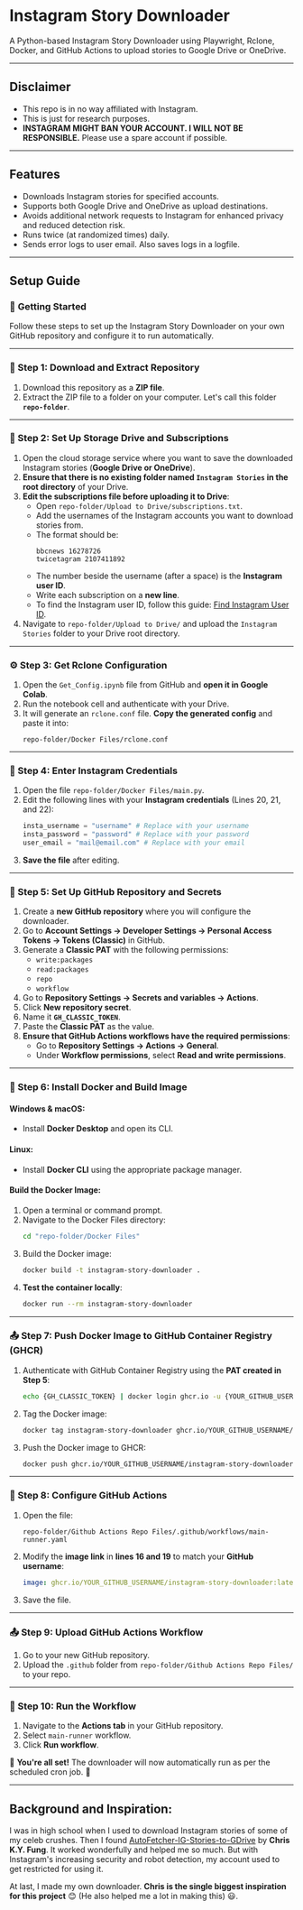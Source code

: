 # Instagram Story Downloader

A Python-based Instagram Story Downloader using Playwright, Rclone, Docker, and GitHub Actions to upload stories to Google Drive or OneDrive.

---

## Disclaimer

- This repo is in no way affiliated with Instagram.
- This is just for research purposes.
- **INSTAGRAM MIGHT BAN YOUR ACCOUNT. I WILL NOT BE RESPONSIBLE.** Please use a spare account if possible.

---

## Features

- Downloads Instagram stories for specified accounts.
- Supports both Google Drive and OneDrive as upload destinations.
- Avoids additional network requests to Instagram for enhanced privacy and reduced detection risk.
- Runs twice (at randomized times) daily.
- Sends error logs to user email. Also saves logs in a logfile.

---

## Setup Guide

### 🚀 **Getting Started**

Follow these steps to set up the Instagram Story Downloader on your own GitHub repository and configure it to run automatically.

---

### **📂 Step 1: Download and Extract Repository**

1. Download this repository as a **ZIP file**.
2. Extract the ZIP file to a folder on your computer. Let's call this folder **`repo-folder`**.

---

### **📂 Step 2: Set Up Storage Drive and Subscriptions**

1. Open the cloud storage service where you want to save the downloaded Instagram stories (**Google Drive or OneDrive**).
2. **Ensure that there is no existing folder named **`Instagram Stories`** in the root directory** of your Drive.
3. **Edit the subscriptions file before uploading it to Drive**:
   - Open `repo-folder/Upload to Drive/subscriptions.txt`.
   - Add the usernames of the Instagram accounts you want to download stories from.
   - The format should be:
     ```
     bbcnews 16278726
     twicetagram 2107411892
     ```
   - The number beside the username (after a space) is the **Instagram user ID**.
   - Write each subscription on a **new line**.
   - To find the Instagram user ID, follow this guide: [Find Instagram User ID](https://www.codeofaninja.com/tools/find-instagram-user-id/).
4. Navigate to `repo-folder/Upload to Drive/` and upload the `Instagram Stories` folder to your Drive root directory.

---

### **⚙️ Step 3: Get Rclone Configuration**

1. Open the `Get_Config.ipynb` file from GitHub and **open it in Google Colab**.
2. Run the notebook cell and authenticate with your Drive.
3. It will generate an `rclone.conf` file. **Copy the generated config** and paste it into:
   ```
   repo-folder/Docker Files/rclone.conf
   ```

---

### **🔑 Step 4: Enter Instagram Credentials**

1. Open the file `repo-folder/Docker Files/main.py`.
2. Edit the following lines with your **Instagram credentials** (Lines 20, 21, and 22):
   ```python
   insta_username = "username" # Replace with your username
   insta_password = "password" # Replace with your password
   user_email = "mail@email.com" # Replace with your email
   ```
3. **Save the file** after editing.

---

### **📌 Step 5: Set Up GitHub Repository and Secrets**

1. Create a **new GitHub repository** where you will configure the downloader.
2. Go to **Account Settings → Developer Settings → Personal Access Tokens → Tokens (Classic)** in GitHub.
3. Generate a **Classic PAT** with the following permissions:
   - `write:packages`
   - `read:packages`
   - `repo`
   - `workflow`
4. Go to **Repository Settings → Secrets and variables → Actions**.
5. Click **New repository secret**.
6. Name it **`GH_CLASSIC_TOKEN`**.
7. Paste the **Classic PAT** as the value.
8. **Ensure that GitHub Actions workflows have the required permissions**:
   - Go to **Repository Settings → Actions → General**.
   - Under **Workflow permissions**, select **Read and write permissions**.

---

### **🐳 Step 6: Install Docker and Build Image**

#### **Windows & macOS:**

- Install **Docker Desktop** and open its CLI.

#### **Linux:**

- Install **Docker CLI** using the appropriate package manager.

#### **Build the Docker Image:**

1. Open a terminal or command prompt.
2. Navigate to the Docker Files directory:
   ```sh
   cd "repo-folder/Docker Files"
   ```
3. Build the Docker image:
   ```sh
   docker build -t instagram-story-downloader .
   ```
4. **Test the container locally**:
   ```sh
   docker run --rm instagram-story-downloader
   ```

---

### **📤 Step 7: Push Docker Image to GitHub Container Registry (GHCR)**

1. Authenticate with GitHub Container Registry using the **PAT created in Step 5**:
   ```sh
   echo {GH_CLASSIC_TOKEN} | docker login ghcr.io -u {YOUR_GITHUB_USERNAME} --password-stdin
   ```
2. Tag the Docker image:
   ```sh
   docker tag instagram-story-downloader ghcr.io/YOUR_GITHUB_USERNAME/instagram-story-downloader:latest
   ```
3. Push the Docker image to GHCR:
   ```sh
   docker push ghcr.io/YOUR_GITHUB_USERNAME/instagram-story-downloader:latest
   ```

---

### **📝 Step 8: Configure GitHub Actions**

1. Open the file:
   ```
   repo-folder/Github Actions Repo Files/.github/workflows/main-runner.yaml
   ```
2. Modify the **image link** in **lines 16 and 19** to match your **GitHub username**:
   ```yaml
   image: ghcr.io/YOUR_GITHUB_USERNAME/instagram-story-downloader:latest
   ```
3. Save the file.

---

### **📤 Step 9: Upload GitHub Actions Workflow**

1. Go to your new GitHub repository.
2. Upload the `.github` folder from `repo-folder/Github Actions Repo Files/` to your repo.

---

### **🚀 Step 10: Run the Workflow**

1. Navigate to the **Actions tab** in your GitHub repository.
2. Select `main-runner` workflow.
3. Click **Run workflow**.

🎉 **You're all set!** The downloader will now automatically run as per the scheduled cron job. 🚀

---

## Background and Inspiration:

I was in high school when I used to download Instagram stories of some of my celeb crushes. Then I found [AutoFetcher-IG-Stories-to-GDrive](https://github.com/chriskyfung/AutoFetcher-IG-Stories-to-GDrive) by **Chris K.Y. Fung**. It worked wonderfully and helped me so much. But with Instagram's increasing security and robot detection, my account used to get restricted for using it.

At last, I made my own downloader. **Chris is the single biggest inspiration for this project** 😊 (He also helped me a lot in making this) 😃.

